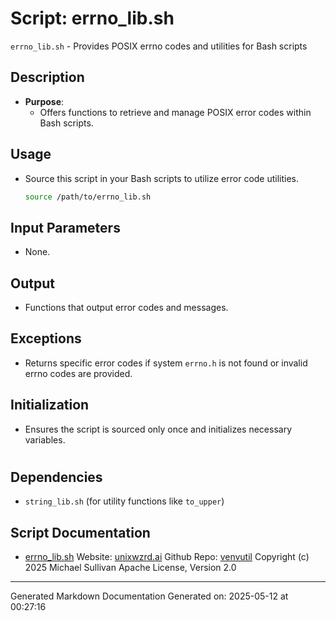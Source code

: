 # Script: errno_lib.sh
`errno_lib.sh` - Provides POSIX errno codes and utilities for Bash scripts
## Description
- **Purpose**:
  - Offers functions to retrieve and manage POSIX error codes within Bash scripts.
## Usage
  - Source this script in your Bash scripts to utilize error code utilities.
    ```bash
    source /path/to/errno_lib.sh
    ```
## Input Parameters
  - None.
## Output
  - Functions that output error codes and messages.
## Exceptions
  - Returns specific error codes if system `errno.h` is not found or invalid errno codes are provided.
## Initialization
  - Ensures the script is sourced only once and initializes necessary variables.
#
## Dependencies
- `string_lib.sh` (for utility functions like `to_upper`)



## Script Documentation

* [errno_lib.sh](../errno_lib_sh.md)
Website: [unixwzrd.ai](https://unixwzrd.ai)
Github Repo: [venvutil](https://github.com/unixwzrd/venvutil)
Copyright (c) 2025 Michael Sullivan
Apache License, Version 2.0

---

Generated Markdown Documentation
Generated on: 2025-05-12 at 00:27:16
